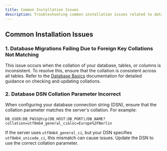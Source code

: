 ```yaml
---
title: Common Installation Issues
description: Troubleshooting common installation issues related to database configuration and migrations.
---
```


## Common Installation Issues

### 1. Database Migrations Failing Due to Foreign Key Collations Not Matching

This issue occurs when the collation of your database, tables, or columns is inconsistent. To resolve this, ensure that the collation is consistent across all tables. Refer to the [Database Basics](./6.database-basics.md) documentation for detailed guidance on checking and updating collations.

### 2. Database DSN Collation Parameter Incorrect

When configuring your database connection string (DSN), ensure that the collation parameter matches the server's collation. For example:

```text
DB_USER:DB_PASS@tcp(DB_HOST:DB_PORT)/DB_NAME?collation=utf8mb4_general_ci&loc=Europe%2FBerlin
```

If the server uses `utf8mb4_general_ci`, but your DSN specifies `utf8mb4_unicode_ci`, this mismatch can cause issues. Update the DSN to use the correct collation parameter.
